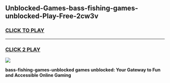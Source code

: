 
## Unblocked-Games-bass-fishing-games-unblocked-Play-Free-2cw3v
<h3>
<a href="https://premium76.site?title=bass-fishing-games-unblocked&ref=21A">CLICK TO PLAY</a></h3>
<hr>

<h3>
<a href="https://premium76.site?title=bass-fishing-games-unblocked&ref=21A">CLICK 2 PLAY</a>
  
</h3>

<a href="https://premium76.site?title=bass-fishing-games-unblocked&ref=21A"><img src="https://clearcache.store/games.png"></a>


**bass-fishing-games-unblocked games unblocked: Your Gateway to Fun and Accessible Online Gaming**
